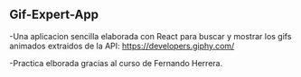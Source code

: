 ## Gif-Expert-App

-Una aplicacion sencilla elaborada con React para buscar y mostrar los gifs animados
extraidos de la API: https://developers.giphy.com/

-Practica elborada gracias al curso de Fernando Herrera.

 
